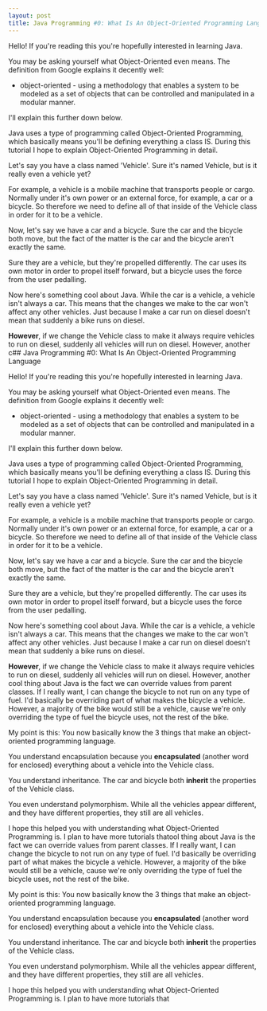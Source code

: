 ```yaml
---
layout: post
title: Java Programming #0: What Is An Object-Oriented Programming Language
---
```


Hello! If you're reading this you're hopefully interested in learning Java.

You may be asking yourself what Object-Oriented even means. The definition from Google explains it decently well:
- object-oriented - using a methodology that enables a system to be modeled as a set of objects that can be controlled and manipulated in a modular manner.

I'll explain this further down below.

Java uses a type of programming called Object-Oriented Programming, which basically means you'll be defining everything a class IS. During this tutorial I hope to explain Object-Oriented Programming in detail.

Let's say you have a class named 'Vehicle'. Sure it's named Vehicle, but is it really even a vehicle yet?

For example, a vehicle is a mobile machine that transports people or cargo. Normally under it's own power or an external force, for example, a car or a bicycle. So therefore we need to define all of that inside of the Vehicle class in order for it to be a vehicle.

Now, let's say we have a car and a bicycle. Sure the car and the bicycle both move, but the fact of the matter is the car and the bicycle aren't exactly the same.

Sure they are a vehicle, but they're propelled differently. The car uses its own motor in order to propel itself forward, but a bicycle uses the force from the user pedalling.

Now here's something cool about Java. While the car is a vehicle, a vehicle isn't always a car. This means that the changes we make to the car won't affect any other vehicles. Just because I make a car run on diesel doesn't mean that suddenly a bike runs on diesel.

**However**, if we change the Vehicle class to make it always require vehicles to run on diesel, suddenly all vehicles will run on diesel. However, another c## Java Programming #0: What Is An Object-Oriented Programming Language

Hello! If you're reading this you're hopefully interested in learning Java.

You may be asking yourself what Object-Oriented even means. The definition from Google explains it decently well:
- object-oriented - using a methodology that enables a system to be modeled as a set of objects that can be controlled and manipulated in a modular manner.

I'll explain this further down below.

Java uses a type of programming called Object-Oriented Programming, which basically means you'll be defining everything a class IS. During this tutorial I hope to explain Object-Oriented Programming in detail.

Let's say you have a class named 'Vehicle'. Sure it's named Vehicle, but is it really even a vehicle yet?

For example, a vehicle is a mobile machine that transports people or cargo. Normally under it's own power or an external force, for example, a car or a bicycle. So therefore we need to define all of that inside of the Vehicle class in order for it to be a vehicle.

Now, let's say we have a car and a bicycle. Sure the car and the bicycle both move, but the fact of the matter is the car and the bicycle aren't exactly the same.

Sure they are a vehicle, but they're propelled differently. The car uses its own motor in order to propel itself forward, but a bicycle uses the force from the user pedalling.

Now here's something cool about Java. While the car is a vehicle, a vehicle isn't always a car. This means that the changes we make to the car won't affect any other vehicles. Just because I make a car run on diesel doesn't mean that suddenly a bike runs on diesel.

**However**, if we change the Vehicle class to make it always require vehicles to run on diesel, suddenly all vehicles will run on diesel. However, another cool thing about Java is the fact we can override values from parent classes. If I really want, I can change the bicycle to not run on any type of fuel. I'd basically be overriding part of what makes the bicycle a vehicle. However, a majority of the bike would still be a vehicle, cause we're only overriding the type of fuel the bicycle uses, not the rest of the bike.

My point is this: You now basically know the 3 things that make an object-oriented programming language.

You understand encapsulation because you **encapsulated** (another word for enclosed) everything about a vehicle into the Vehicle class.

You understand inheritance. The car and bicycle both **inherit** the properties of the Vehicle class.

You even understand polymorphism. While all the vehicles appear different, and they have different properties, they still are all vehicles.

I hope this helped you with understanding what Object-Oriented Programming is. I plan to have more tutorials thatool thing about Java is the fact we can override values from parent classes. If I really want, I can change the bicycle to not run on any type of fuel. I'd basically be overriding part of what makes the bicycle a vehicle. However, a majority of the bike would still be a vehicle, cause we're only overriding the type of fuel the bicycle uses, not the rest of the bike.

My point is this: You now basically know the 3 things that make an object-oriented programming language.

You understand encapsulation because you **encapsulated** (another word for enclosed) everything about a vehicle into the Vehicle class.

You understand inheritance. The car and bicycle both **inherit** the properties of the Vehicle class.

You even understand polymorphism. While all the vehicles appear different, and they have different properties, they still are all vehicles.

I hope this helped you with understanding what Object-Oriented Programming is. I plan to have more tutorials that
